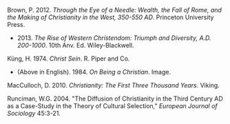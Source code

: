 Brown, P. 2012. *Through the Eye of a Needle: Wealth, the Fall of Rome, and the Making of Christianity in the West, 350-550 AD*. Princeton University Press.
* 2013\. *The Rise of Western Christendom: Triumph and Diversity, A.D. 200-1000*. 10th Anv. Ed. Wiley-Blackwell.

Küng, H. 1974. *Christ Sein*. R. Piper and Co.
* (Above in English). 1984. *On Being a Christian*. Image.

MacCulloch, D. 2010. *Christianity: The First Three Thousand Years*. Viking.

Runciman, W.G. 2004. "The Diffusion of Christianity in the Third Century AD as a Case-Study in the Theory of Cultural Selection," *European Journal of Sociology* 45:3-21.
